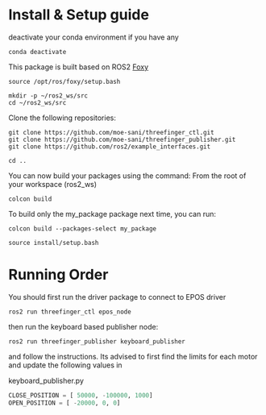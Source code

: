 # Install & Setup guide

deactivate your conda environment if you have any

```
conda deactivate
```

This package is built based on ROS2 [Foxy](https://docs.ros.org/en/foxy/Tutorials/Beginner-CLI-Tools/Configuring-ROS2-Environment.html)

```
source /opt/ros/foxy/setup.bash
```

```
mkdir -p ~/ros2_ws/src
cd ~/ros2_ws/src
```

Clone the following repositories:

```
git clone https://github.com/moe-sani/threefinger_ctl.git
git clone https://github.com/moe-sani/threefinger_publisher.git
git clone https://github.com/ros2/example_interfaces.git

```

```
cd ..
```

You can now build your packages using the command:
From the root of your workspace (ros2_ws)
```
colcon build
```

To build only the my_package package next time, you can run:

```console
colcon build --packages-select my_package
```


```
source install/setup.bash
```

# Running Order

You should first run the driver package to connect to EPOS driver

```
ros2 run threefinger_ctl epos_node
```

then run the keyboard based publisher node:

```
ros2 run threefinger_publisher keyboard_publisher
```
and follow the instructions.
Its advised to first find the limits for each motor and update the following values in

keyboard_publisher.py

```python
CLOSE_POSITION = [ 50000, -100000, 1000]
OPEN_POSITION = [ -20000, 0, 0]
```


